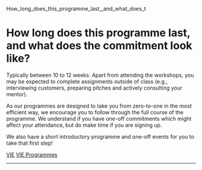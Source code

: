 How_long_does_this_programme_last,_and_what_does_t



How long does this programme last, and what does the commitment look like?
==========================================================================

Typically between 10 to 12 weeks. Apart from attending the workshops, you may be expected to complete assignments outside of class (e.g., interviewing customers, preparing pitches and actively consulting your mentor).




As our programmes are designed to take you from zero-to-one in the most efficient way, we encourage you to follow through the full course of the programme. We understand if you have one-off commitments which might affect your attendance, but do make time if you are signing up.




We also have a short introductory programme and one-off events for you to take that first step!

[VIE](https://www.sutd.edu.sg/tag/vie/) [VIE Programmes](https://www.sutd.edu.sg/tag/vie-programmes/)

---

